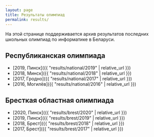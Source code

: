 ```yaml
---
layout: page
title: Результаты олимпиад
permalink: results/
---
```


На этой странице поддерживается архив результатов последних школьных
олимпиад по информатике в Беларуси.

## Республиканская олимпиада

* [2019, Пинск]({{ "results/national/2019" | relative_url }})
* [2018, Минск]({{ "results/national/2018" | relative_url }})
* [2017, Гродно]({{ "results/national/2017" | relative_url }})
* [2016, Могилёв]({{ "results/national/2016" | relative_url }})

## Бресткая областная олимпиада

* [2020, Пинск]({{ "results/brest/2020" | relative_url }})
* [2019, Пинск]({{ "results/brest/2019" | relative_url }})
* [2018, Брест]({{ "results/brest/2018" | relative_url }})
* [2017, Брест]({{ "results/brest/2017" | relative_url }})
